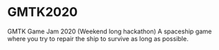 # GMTK2020
GMTK Game Jam 2020 (Weekend long hackathon)
A spaceship game where you try to repair the ship to survive as long as possible.
